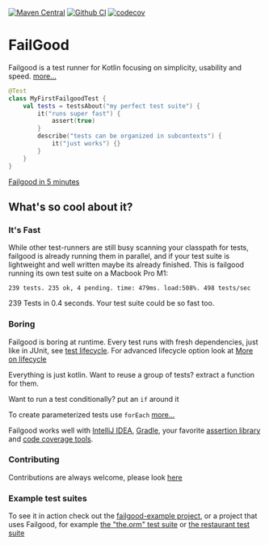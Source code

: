 [![Maven Central](https://maven-badges.herokuapp.com/maven-central/dev.failgood/failgood/badge.svg)](https://maven-badges.herokuapp.com/maven-central/dev.failgood/failgood)
[![Github CI](https://github.com/failgood/failgood/workflows/CI/badge.svg)](https://github.com/failgood/failgood/actions)
[![codecov](https://codecov.io/gh/failgood/failgood/branch/main/graph/badge.svg?token=Y8I6J84BHZ)](https://codecov.io/gh/failgood/failgood)

# FailGood

Failgood is a test runner for Kotlin focusing on simplicity, usability and speed.
[more...](docs/the%20philosophy%20of%20failgood.md)

```kotlin
@Test
class MyFirstFailgoodTest {
    val tests = testsAbout("my perfect test suite") {
        it("runs super fast") {
            assert(true)
        }
        describe("tests can be organized in subcontexts") {
            it("just works") {}
        }
    }
}
```
[Failgood in 5 minutes](docs/failgood%20in%205%20minutes.md)

## What's so cool about it?

### It's Fast
While other test-runners are still busy scanning your classpath for tests, failgood is already running them in parallel, and if your test suite is lightweight and well written maybe its already finished.
This is failgood running its own test suite on a Macbook Pro M1:

```
239 tests. 235 ok, 4 pending. time: 479ms. load:508%. 498 tests/sec
```
239 Tests in 0.4 seconds. Your test suite could be so fast too.

### Boring
Failgood is boring at runtime. Every test runs with fresh dependencies, just like in JUnit, see [test lifecycle](docs/how%20to%20write%20tests%20with%20failgood.md). For advanced lifecycle option look at [More on lifecycle](docs/isolation.md)

Everything is just kotlin.
Want to reuse a group of tests? extract a function for them.

Want to run a test conditionally? put an `if` around it

To create parameterized tests use `forEach` [more...](docs/parametrized%20tests.md)

Failgood works well with [IntelliJ IDEA](docs/idea%20support.md), [Gradle](docs/gradle.md), your favorite [assertion library](docs/assertion%20libraries.md) and [code coverage tools](docs/coverage.md).

### Contributing

Contributions are always welcome, please look [here](./docs/contributing.md)

### Example test suites

To see it in action check out the [failgood-example project](./failgood-examples), or a project that uses Failgood, for example
[the "the.orm" test suite](https://github.com/christophsturm/the.orm)
or [the restaurant test suite](https://github.com/christophsturm/restaurant/tree/main/core/src/test/kotlin/restaurant)



